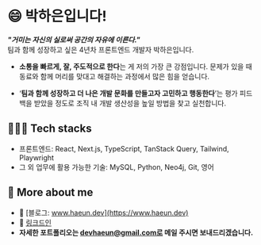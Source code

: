 
# 😄 박하은입니다!

_**"거미는 자신의 실로써 공간의 자유에 이른다."**_  
팀과 함께 성장하고 싶은 4년차 프론트엔드 개발자 박하은입니다.

- **소통을 빠르게, 잘, 주도적으로 한다**는 게 저의 가장 큰 강점입니다.
문제가 있을 때 동료와 함께 머리를 맞대고 해결하는 과정에서 많은 힘을 얻습니다.

- ‘**팀과 함께 성장하고 더 나은 개발 문화를 만들고자 고민하고 행동한다**’는 평가 피드백을 
받았을 정도로 조직 내 개발 생산성을 높일 방법을 찾고 실천합니다.

## 🙆🏻‍♀️ Tech stacks

- 프론트엔드: React, Next.js, TypeScript, TanStack Query, Tailwind, Playwright
- 그 외 업무에 활용 가능한 기술: MySQL, Python, Neo4j, Git, 영어

## 👀 More about me 

- 📕 [블로그: www.haeun.dev](https://www.haeun.dev)
- 📂 [링크드인](https://www.linkedin.com/in/hailey-park/)
- **자세한 포트폴리오는 devhaeun@gmail.com로 메일 주시면 보내드리겠습니다.**
